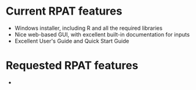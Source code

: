 # Current RPAT features
  - Windows installer, including R and all the required libraries
  - Nice web-based GUI, with excellent built-in documentation for inputs
  - Excellent User's Guide and Quick Start Guide

# Requested RPAT features
  - 